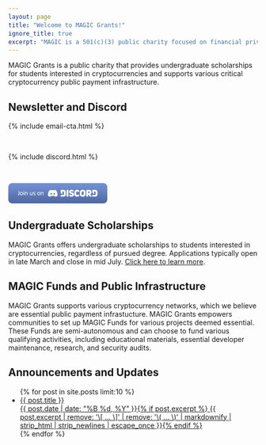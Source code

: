 ```yaml
---
layout: page
title: "Welcome to MAGIC Grants!"
ignore_title: true
excerpt: "MAGIC is a 501(c)(3) public charity focused on financial privacy. Our mission is to build and support the technology infrastructure that will enable people to control their own financial data."
---
```



MAGIC Grants is a public charity that provides undergraduate scholarships for students interested in cryptocurrencies and supports various critical cryptocurrency public payment infrastructure.

## Newsletter and Discord

{% include email-cta.html %}

<br>

{% include discord.html %}

<br>

<a href="https://discord.gg/YH7kFuREKY"><img src="/images/discord-button.png" alt="Discord button" /></a>

## Undergraduate Scholarships

MAGIC Grants offers undergraduate scholarships to students interested in cryptocurrencies, regardless of pursued degree. Applications typically open in late March and close in mid July. [Click here to learn more](/scholarships/).

## MAGIC Funds and Public Infrastructure

MAGIC Grants supports various cryptocurrency networks, which we believe are essential public payment infrastucture. MAGIC Grants empowers communities to set up MAGIC Funds for various projects deemed essential. These Funds are semi-autonomous and can choose to fund various qualifying activities, including educational materials, essential developer maintenance, research, and security audits.

## Announcements and Updates

<ul class="post-list">
{% for post in site.posts limit:10 %}
  <li><article><a href="{{ site.url }}{{ post.url }}"><div class="post-entry-title">{{ post.title }}</div> <span class="entry-date"><time datetime="{{ post.date | date_to_xmlschema }}">{{ post.date | date: "%B %d, %Y" }}</time></span>{% if post.excerpt %} <span class="excerpt">{{ post.excerpt | remove: '\[ ... \]' | remove: '\( ... \)' | markdownify | strip_html | strip_newlines | escape_once }}</span>{% endif %}</a></article></li>
{% endfor %}
</ul>
